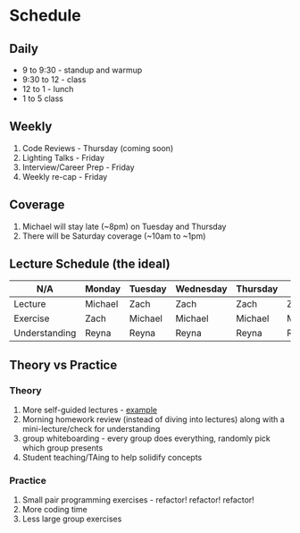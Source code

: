 # Schedule

## Daily

- 9 to 9:30 - standup and warmup
- 9:30 to 12 - class
- 12 to 1 - lunch
- 1 to 5 class

## Weekly

1. Code Reviews - Thursday (coming soon)
1. Lighting Talks - Friday
1. Interview/Career Prep - Friday
1. Weekly re-cap - Friday

## Coverage

1. Michael will stay late (~8pm) on Tuesday and Thursday
1. There will be Saturday coverage (~10am to ~1pm)

## Lecture Schedule (the ideal)

| N/A           | Monday  | Tuesday | Wednesday | Thursday | Friday     |
|---------------|---------|---------|-----------|----------|------------|
| Lecture       | Michael | Zach    | Zach      | Zach     | Zach/Reyna |
| Exercise      | Zach    | Michael | Michael   | Michael  | Michael    |
| Understanding | Reyna   | Reyna   | Reyna     | Reyna    | Reyna      |

## Theory vs Practice

### Theory

1. More self-guided lectures - [example](https://github.com/gSchool/g11-course-curriculum/tree/master/week03/03_exercises/js-dom-basics)
1. Morning homework review (instead of diving into lectures) along with a mini-lecture/check for understanding
1. group whiteboarding - every group does everything, randomly pick which group presents
1. Student teaching/TAing to help solidify concepts

### Practice

1. Small pair programming exercises - refactor! refactor! refactor!
1. More coding time
1. Less large group exercises

